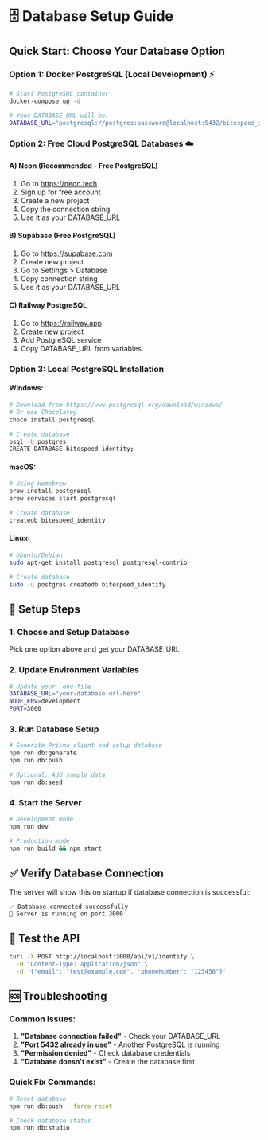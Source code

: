 # 🗄️ Database Setup Guide

## Quick Start: Choose Your Database Option

### Option 1: Docker PostgreSQL (Local Development) ⚡
```bash
# Start PostgreSQL container
docker-compose up -d

# Your DATABASE_URL will be:
DATABASE_URL="postgresql://postgres:password@localhost:5432/bitespeed_identity"
```

### Option 2: Free Cloud PostgreSQL Databases ☁️

#### A) Neon (Recommended - Free PostgreSQL)
1. Go to https://neon.tech
2. Sign up for free account
3. Create a new project
4. Copy the connection string
5. Use it as your DATABASE_URL

#### B) Supabase (Free PostgreSQL)
1. Go to https://supabase.com
2. Create new project
3. Go to Settings > Database
4. Copy connection string
5. Use it as your DATABASE_URL

#### C) Railway PostgreSQL
1. Go to https://railway.app
2. Create new project
3. Add PostgreSQL service
4. Copy DATABASE_URL from variables

### Option 3: Local PostgreSQL Installation

#### Windows:
```bash
# Download from https://www.postgresql.org/download/windows/
# Or use Chocolatey
choco install postgresql

# Create database
psql -U postgres
CREATE DATABASE bitespeed_identity;
```

#### macOS:
```bash
# Using Homebrew
brew install postgresql
brew services start postgresql

# Create database
createdb bitespeed_identity
```

#### Linux:
```bash
# Ubuntu/Debian
sudo apt-get install postgresql postgresql-contrib

# Create database
sudo -u postgres createdb bitespeed_identity
```

## 🚀 Setup Steps

### 1. Choose and Setup Database
Pick one option above and get your DATABASE_URL

### 2. Update Environment Variables
```bash
# Update your .env file
DATABASE_URL="your-database-url-here"
NODE_ENV=development
PORT=3000
```

### 3. Run Database Setup
```bash
# Generate Prisma client and setup database
npm run db:generate
npm run db:push

# Optional: Add sample data
npm run db:seed
```

### 4. Start the Server
```bash
# Development mode
npm run dev

# Production mode
npm run build && npm start
```

## ✅ Verify Database Connection

The server will show this on startup if database connection is successful:
```
✅ Database connected successfully
🚀 Server is running on port 3000
```

## 🧪 Test the API

```bash
curl -X POST http://localhost:3000/api/v1/identify \
  -H "Content-Type: application/json" \
  -d '{"email": "test@example.com", "phoneNumber": "123456"}'
```

## 🆘 Troubleshooting

### Common Issues:
1. **"Database connection failed"** - Check your DATABASE_URL
2. **"Port 5432 already in use"** - Another PostgreSQL is running
3. **"Permission denied"** - Check database credentials
4. **"Database doesn't exist"** - Create the database first

### Quick Fix Commands:
```bash
# Reset database
npm run db:push --force-reset

# Check database status
npm run db:studio
```

